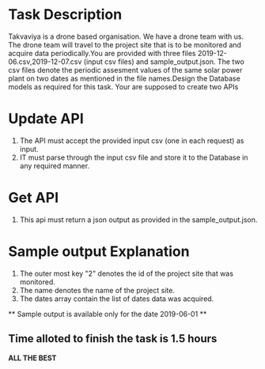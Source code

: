 # Task Description
Takvaviya is a drone based organisation. We have a drone team with us. The drone team will travel to the project site that is to be monitored and acquire data periodically.You are provided with three files 2019-12-06.csv,2019-12-07.csv (input csv files) and sample_output.json. The two csv files denote the periodic assesment values of the same solar power plant on two dates as mentioned in the file names.Design the Database models as required for this task. Your are supposed to create two APIs

# Update API
  1. The API must accept the provided input csv (one in each request) as input.
  2. IT must parse through the input csv file and store it to the Database in any required manner.
# Get API
  1. This api must return a json output as provided in the sample_output.json.
  
# Sample output Explanation
  1. The outer most key "2" denotes the id of the project site that was monitored.
  2. The name denotes the name of the project site.
  3. The dates array contain the list of dates data was acquired.
 
 ** Sample output is available only for the date 2019-06-01 **
 

## Time alloted to finish the task is 1.5 hours

**ALL THE BEST**
